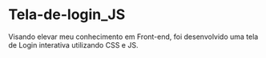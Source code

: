 # Tela-de-login_JS
Visando elevar meu conhecimento em Front-end, foi desenvolvido uma tela de Login interativa utilizando CSS e JS.
